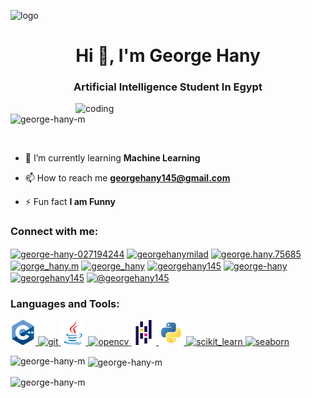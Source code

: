 ![logo](https://sebangsanetwork.com/wp-content/uploads/2022/07/iot-and-ai.jpg)
<h1 align="center">Hi 👋, I'm George Hany</h1>
<h3 align="center">Artificial Intelligence Student In Egypt</h3>

<img align="right" alt="coding" width="400" src="https://cdn.dribbble.com/users/1059583/screenshots/4171367/coding-freak.gif">

<p align="left"> <img src="https://komarev.com/ghpvc/?username=george-hany-m&label=Profile%20views&color=0e75b6&style=flat" alt="george-hany-m" /> </p>

<p align="left"> <a href="https://twitter.com/" target="blank"><img src="https://img.shields.io/twitter/follow/?logo=twitter&style=for-the-badge" alt="" /></a> </p>

- 🌱 I’m currently learning **Machine Learning**

- 📫 How to reach me **georgehany145@gmail.com**

- ⚡ Fun fact **I am Funny**

<h3 align="left">Connect with me:</h3>
<p align="left">
<a href="https://linkedin.com/in/george-hany-027194244" target="blank"><img align="center" src="https://raw.githubusercontent.com/rahuldkjain/github-profile-readme-generator/master/src/images/icons/Social/linked-in-alt.svg" alt="george-hany-027194244" height="30" width="40" /></a>
<a href="https://kaggle.com/georgehanymilad" target="blank"><img align="center" src="https://raw.githubusercontent.com/rahuldkjain/github-profile-readme-generator/master/src/images/icons/Social/kaggle.svg" alt="georgehanymilad" height="30" width="40" /></a>
<a href="https://fb.com/george.hany.75685" target="blank"><img align="center" src="https://raw.githubusercontent.com/rahuldkjain/github-profile-readme-generator/master/src/images/icons/Social/facebook.svg" alt="george.hany.75685" height="30" width="40" /></a>
<a href="https://instagram.com/gorge_hany.m" target="blank"><img align="center" src="https://raw.githubusercontent.com/rahuldkjain/github-profile-readme-generator/master/src/images/icons/Social/instagram.svg" alt="gorge_hany.m" height="30" width="40" /></a>
<a href="https://www.codechef.com/users/george_hany" target="blank"><img align="center" src="https://cdn.jsdelivr.net/npm/simple-icons@3.1.0/icons/codechef.svg" alt="george_hany" height="30" width="40" /></a>
<a href="https://www.hackerrank.com/georgehany145" target="blank"><img align="center" src="https://raw.githubusercontent.com/rahuldkjain/github-profile-readme-generator/master/src/images/icons/Social/hackerrank.svg" alt="georgehany145" height="30" width="40" /></a>
<a href="https://codeforces.com/profile/george-hany" target="blank"><img align="center" src="https://raw.githubusercontent.com/rahuldkjain/github-profile-readme-generator/master/src/images/icons/Social/codeforces.svg" alt="george-hany" height="30" width="40" /></a>
<a href="https://www.leetcode.com/georgehany145" target="blank"><img align="center" src="https://raw.githubusercontent.com/rahuldkjain/github-profile-readme-generator/master/src/images/icons/Social/leet-code.svg" alt="georgehany145" height="30" width="40" /></a>
<a href="https://www.hackerearth.com/@georgehany145" target="blank"><img align="center" src="https://raw.githubusercontent.com/rahuldkjain/github-profile-readme-generator/master/src/images/icons/Social/hackerearth.svg" alt="@georgehany145" height="30" width="40" /></a>
</p>

<h3 align="left">Languages and Tools:</h3>
<p align="left"> <a href="https://www.w3schools.com/cpp/" target="_blank" rel="noreferrer"> <img src="https://raw.githubusercontent.com/devicons/devicon/master/icons/cplusplus/cplusplus-original.svg" alt="cplusplus" width="40" height="40"/> </a> <a href="https://git-scm.com/" target="_blank" rel="noreferrer"> <img src="https://www.vectorlogo.zone/logos/git-scm/git-scm-icon.svg" alt="git" width="40" height="40"/> </a> <a href="https://www.java.com" target="_blank" rel="noreferrer"> <img src="https://raw.githubusercontent.com/devicons/devicon/master/icons/java/java-original.svg" alt="java" width="40" height="40"/> </a> <a href="https://opencv.org/" target="_blank" rel="noreferrer"> <img src="https://www.vectorlogo.zone/logos/opencv/opencv-icon.svg" alt="opencv" width="40" height="40"/> </a> <a href="https://pandas.pydata.org/" target="_blank" rel="noreferrer"> <img src="https://raw.githubusercontent.com/devicons/devicon/2ae2a900d2f041da66e950e4d48052658d850630/icons/pandas/pandas-original.svg" alt="pandas" width="40" height="40"/> </a> <a href="https://www.python.org" target="_blank" rel="noreferrer"> <img src="https://raw.githubusercontent.com/devicons/devicon/master/icons/python/python-original.svg" alt="python" width="40" height="40"/> </a> <a href="https://scikit-learn.org/" target="_blank" rel="noreferrer"> <img src="https://upload.wikimedia.org/wikipedia/commons/0/05/Scikit_learn_logo_small.svg" alt="scikit_learn" width="40" height="40"/> </a> <a href="https://seaborn.pydata.org/" target="_blank" rel="noreferrer"> <img src="https://seaborn.pydata.org/_images/logo-mark-lightbg.svg" alt="seaborn" width="40" height="40"/> </a> </p>

<p><img align="left" src="https://github-readme-stats.vercel.app/api/top-langs?username=george-hany-m&show_icons=true&locale=en&layout=compact" alt="george-hany-m" /></p>

<p>&nbsp;<img align="center" src="https://github-readme-stats.vercel.app/api?username=george-hany-m&show_icons=true&locale=en" alt="george-hany-m" /></p>

<p><img align="center" src="https://github-readme-streak-stats.herokuapp.com/?user=george-hany-m&" alt="george-hany-m" /></p>
